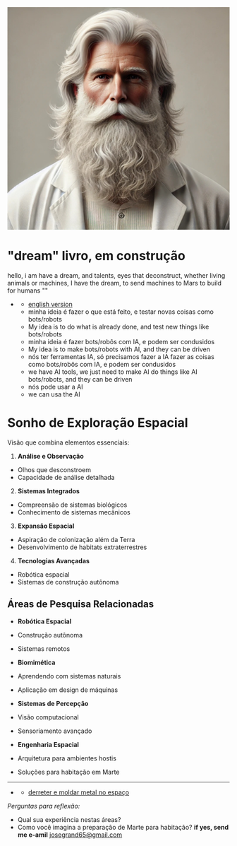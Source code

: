 ![My-foto-av](https://github.com/0joseDark/0joseDark/blob/main/assets/douctor.jpg)
# "dream" livro, em construção
 hello, i am have a dream, and talents, eyes that deconstruct, whether living animals or machines, I have the dream, to send machines to Mars to build for humans
 ""
 - - [english version](https://github.com/0joseDark/dream/blob/main/en-README.md)
   - minha ideia é fazer o que está feito, e testar novas coisas como bots/robots
   - My idea is to do what is already done, and test new things like bots/robots
   - minha ideia é fazer bots/robôs com IA, e podem ser condusidos
   - My idea is to make bots/robots with AI, and they can be driven
   - nós ter ferramentas IA, só precisamos fazer a IA fazer as coisas como bots/robôs com IA, e podem ser condusidos
   - we have AI tools, we just need to make AI do things like AI bots/robots, and they can be driven
   - nós pode usar a AI
   - we can usa the AI
 # Sonho de Exploração Espacial

Visão que combina elementos essenciais:

1. **Análise e Observação**
  - Olhos que desconstroem
  - Capacidade de análise detalhada
  
2. **Sistemas Integrados**
  - Compreensão de sistemas biológicos
  - Conhecimento de sistemas mecânicos
  
3. **Expansão Espacial**
  - Aspiração de colonização além da Terra
  - Desenvolvimento de habitats extraterrestres

4. **Tecnologias Avançadas**
  - Robótica espacial
  - Sistemas de construção autônoma

## Áreas de Pesquisa Relacionadas

- **Robótica Espacial**
 - Construção autônoma
 - Sistemas remotos

- **Biomimética**
 - Aprendendo com sistemas naturais
 - Aplicação em design de máquinas

- **Sistemas de Percepção**
 - Visão computacional
 - Sensoriamento avançado

- **Engenharia Espacial**
 - Arquitetura para ambientes hostis
 - Soluções para habitação em Marte

---
 - - [derreter e moldar metal no espaço](https://github.com/0joseDark/dream/blob/main/derreter-moldar-metal.md)

*Perguntas para reflexão:*
- Qual sua experiência nestas áreas?
- Como você imagina a preparação de Marte para habitação?
**if yes, send me e-amil** josegrand65@gmail.com
 
